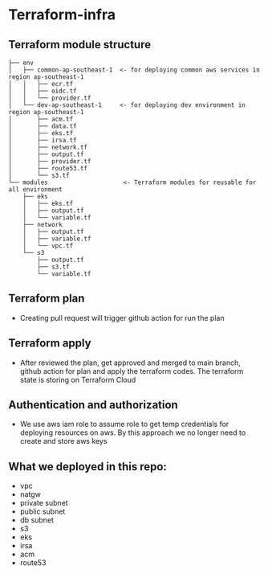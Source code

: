 # Terraform-infra

## Terraform module structure
```
├── env
│   ├── common-ap-southeast-1  <- for deploying common aws services in region ap-southeast-1
│   │   ├── ecr.tf
│   │   ├── oidc.tf
│   │   └── provider.tf
│   └── dev-ap-southeast-1     <- for deploying dev environment in region ap-southeast-1
│       ├── acm.tf
│       ├── data.tf
│       ├── eks.tf
│       ├── irsa.tf
│       ├── network.tf
│       ├── output.tf
│       ├── provider.tf
│       ├── route53.tf
│       └── s3.tf
└── modules                     <- Terraform modules for reusable for all environment
    ├── eks
    │   ├── eks.tf
    │   ├── output.tf
    │   └── variable.tf
    ├── network
    │   ├── output.tf
    │   ├── variable.tf
    │   └── vpc.tf
    └── s3
        ├── output.tf
        ├── s3.tf
        └── variable.tf
```
## Terraform plan
- Creating pull request will trigger github action for run the plan

## Terraform apply

- After reviewed the plan, get approved and merged to main branch, github action for plan and apply the terraform codes. The terraform state is storing on Terraform Cloud

## Authentication and authorization

- We use aws iam role to assume role to get temp credentials for deploying resources on aws. By this approach we no longer need to create and store aws keys

## What we deployed in this repo:
- vpc
- natgw
- private subnet
- public subnet
- db subnet
- s3
- eks
- irsa
- acm
- route53
